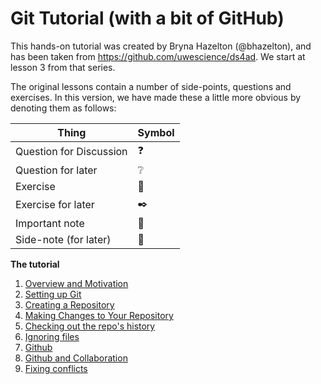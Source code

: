 # Git Tutorial (with a bit of GitHub)

This hands-on tutorial was created by Bryna Hazelton (@bhazelton), and has been 
taken from https://github.com/uwescience/ds4ad. We start at lesson 3 from that series.

The original lessons contain a number of side-points, questions and exercises. In
this version, we have made these a little more obvious by denoting them as follows:

| Thing | Symbol |
| ------|--------|
| Question for Discussion | :question: |
| Question for later | :grey_question: |
| Exercise | :memo: |
| Exercise for later | :black_nib: |
| Important note | :crossed_flags: |
| Side-note (for later) | :ghost: |


**The tutorial**

1. [Overview and Motivation](03-git_basics.md)
1. [Setting up Git](04-git_setup.md)
1. [Creating a Repository](05-git_create.md)
1. [Making Changes to Your Repository](06-git_changes.md)
1. [Checking out the repo's history](07-git_history.md)
1. [Ignoring files](08-git_ignore.md)
1. [Github](09-github.md)
1. [Github and Collaboration](10-git_collab.md)
1. [Fixing conflicts](11-git_conflict.md)